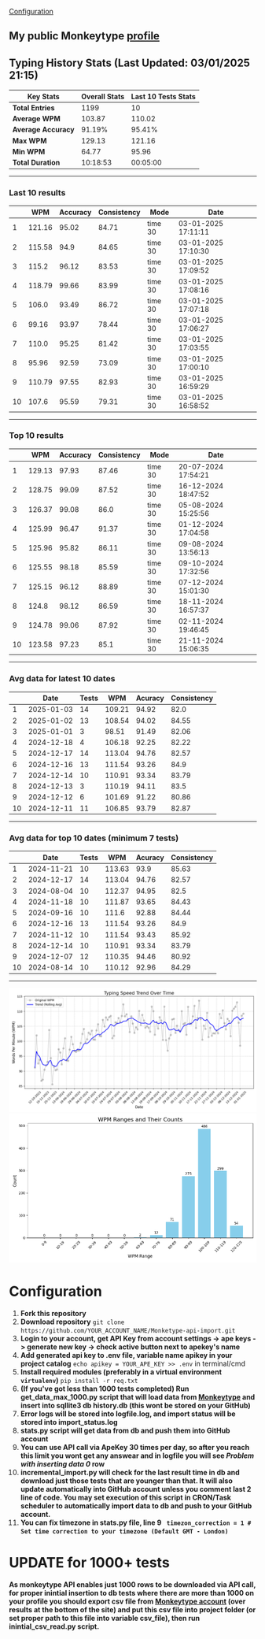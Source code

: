 
[Configuration](#configuration)
## My public Monkeytype [profile](https://monkeytype.com/profile/zp14)


        
## Typing History Stats (Last Updated: 03/01/2025 21:15)

| **Key Stats**               | **Overall Stats**       | **Last 10 Tests Stats**  |
|--------------------------|-------------------------|--------------------------|
| **Total Entries**        | 1199           | 10                       |
| **Average WPM**          | 103.87           | 110.02    |
| **Average Accuracy**     | 91.19%          | 95.41%   |
| **Max WPM**              | 129.13               | 121.16        |
| **Min WPM**              | 64.77               | 95.96                        |
| **Total Duration**       | 10:18:53        | 00:05:00                        |


---

### Last 10 results

| | WPM | Accuracy | Consistency | Mode | Date |
| --- | --- | -------- | ----------- | ---- | --------- |
| 1 | 121.16 | 95.02 | 84.71 | time 30 | 03-01-2025 17:11:11 |
| 2 | 115.58 | 94.9 | 84.65 | time 30 | 03-01-2025 17:10:30 |
| 3 | 115.2 | 96.12 | 83.53 | time 30 | 03-01-2025 17:09:52 |
| 4 | 118.79 | 99.66 | 83.99 | time 30 | 03-01-2025 17:08:16 |
| 5 | 106.0 | 93.49 | 86.72 | time 30 | 03-01-2025 17:07:18 |
| 6 | 99.16 | 93.97 | 78.44 | time 30 | 03-01-2025 17:06:27 |
| 7 | 110.0 | 95.25 | 81.42 | time 30 | 03-01-2025 17:03:55 |
| 8 | 95.96 | 92.59 | 73.09 | time 30 | 03-01-2025 17:00:10 |
| 9 | 110.79 | 97.55 | 82.93 | time 30 | 03-01-2025 16:59:29 |
| 10 | 107.6 | 95.59 | 79.31 | time 30 | 03-01-2025 16:58:52 |


 --- 

### Top 10 results

| | WPM | Accuracy | Consistency | Mode | Date |
| --- | --- | -------- | ----------- | ---- | --------- |
| 1 | 129.13 | 97.93 | 87.46 | time 30 | 20-07-2024 17:54:21 |
| 2 | 128.75 | 99.09 | 87.52 | time 30 | 16-12-2024 18:47:52 |
| 3 | 126.37 | 99.08 | 86.0 | time 30 | 05-08-2024 15:25:56 |
| 4 | 125.99 | 96.47 | 91.37 | time 30 | 01-12-2024 17:04:58 |
| 5 | 125.96 | 95.82 | 86.11 | time 30 | 09-08-2024 13:56:13 |
| 6 | 125.55 | 98.18 | 85.59 | time 30 | 09-10-2024 17:32:56 |
| 7 | 125.15 | 96.12 | 88.89 | time 30 | 07-12-2024 15:01:30 |
| 8 | 124.8 | 98.12 | 86.59 | time 30 | 18-11-2024 16:57:37 |
| 9 | 124.78 | 99.06 | 87.92 | time 30 | 02-11-2024 19:46:45 |
| 10 | 123.58 | 97.23 | 85.1 | time 30 | 21-11-2024 15:06:35 |


 --- 

### Avg data for latest 10 dates

| | Date | Tests | WPM | Acuracy | Consistency |
| --- | --- | -------- | ----------- | ---- | --------- |
| 1 | 2025-01-03 | 14 | 109.21 | 94.92 | 82.0 |
| 2 | 2025-01-02 | 13 | 108.54 | 94.02 | 84.55 |
| 3 | 2025-01-01 | 3 | 98.51 | 91.49 | 82.06 |
| 4 | 2024-12-18 | 4 | 106.18 | 92.25 | 82.22 |
| 5 | 2024-12-17 | 14 | 113.04 | 94.76 | 82.57 |
| 6 | 2024-12-16 | 13 | 111.54 | 93.26 | 84.9 |
| 7 | 2024-12-14 | 10 | 110.91 | 93.34 | 83.79 |
| 8 | 2024-12-13 | 3 | 110.19 | 94.11 | 83.5 |
| 9 | 2024-12-12 | 6 | 101.69 | 91.22 | 80.86 |
| 10 | 2024-12-11 | 11 | 106.85 | 93.79 | 82.87 |


 --- 

### Avg data for top 10 dates (minimum 7 tests)

| | Date | Tests | WPM | Acuracy | Consistency |
| --- | --- | -------- | ----------- | ---- | --------- |
| 1 | 2024-11-21 | 10 | 113.63 | 93.9 | 85.63 |
| 2 | 2024-12-17 | 14 | 113.04 | 94.76 | 82.57 |
| 3 | 2024-08-04 | 10 | 112.37 | 94.95 | 82.5 |
| 4 | 2024-11-18 | 10 | 111.87 | 93.65 | 84.43 |
| 5 | 2024-09-16 | 10 | 111.6 | 92.88 | 84.44 |
| 6 | 2024-12-16 | 13 | 111.54 | 93.26 | 84.9 |
| 7 | 2024-11-12 | 10 | 111.54 | 93.43 | 85.92 |
| 8 | 2024-12-14 | 10 | 110.91 | 93.34 | 83.79 |
| 9 | 2024-12-07 | 12 | 110.35 | 94.46 | 80.92 |
| 10 | 2024-08-14 | 10 | 110.12 | 92.96 | 84.29 |


 --- 


        
![speed trend](typing_speed_trend.png)
![counted chart](count_tests.png)
# Configuration
1. **Fork this repository** 
2. **Download repository** `git clone https://github.com/YOUR_ACCOUNT_NAME/Monketype-api-import.git`
3. **Login to your account, get API Key from account settings -> ape keys -> generate new key -> check active button next to apekey's name**
4. **Add generated api key to .env file, variable name apikey in your project catalog**  `echo apikey = YOUR_APE_KEY >> .env` in terminal/cmd
5. **Install required modules (preferably in a virtual environment `virtualenv`)** `pip install -r req.txt`
6. **(If you've got less than 1000 tests completed) Run get_data_max_1000.py script that will load data from [Monkeytype](https://monkeytype.com/) and insert into sqllite3 db history.db (this wont be stored on your GitHub)**
7. **Error logs will be stored into logfile.log, and import status will be stored into import_status.log**
8. **stats.py script will get data from db and push them into GitHub account**
9. **You can use API call via ApeKey 30 times per day, so after you reach this limit you wont get any answear and in logfile you will see *Problem with inserting data 0* row**
10. **incremental_import.py will check for the last result time in db and download just those tests that are younger than that. It will also update automatically into GitHub account unless you comment last 2 line of code. You may set execution of this script in CRON/Task scheduler to automatically import data to db and push to your GitHub account.**
11. **You can fix timezone in stats.py file, line 9 ` timezon_correction = 1 # Set time correction to your timezone (Default GMT - London)`**
# UPDATE for 1000+ tests
    
**As monkeytype API enables just 1000 rows to be downloaded via API call, for proper inintial insertion to db tests where there are more than 1000 on your profile
you should export csv file from [Monkeytype account](https://monkeytype.com/account) (over results at the bottom of the site)
and put this csv file into project folder (or set proper path to this file into variable csv_file), then run inintial_csv_read.py script.**
    